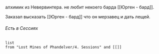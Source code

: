 алхимик из Невервинтера. не любит некоего барда [[Юрген - бард]].

Заказал высказать [[Юрген - бард]] что он мерзавец и дать лещей.



###### Есть в Сессиях
```dataview
list
from "Lost Mines of Phandelver/4. Sessions" and [[]]
```